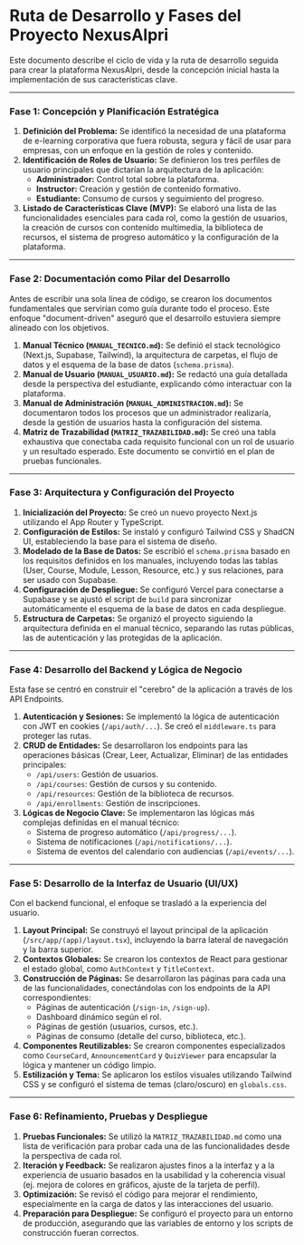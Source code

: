 # Ruta de Desarrollo y Fases del Proyecto NexusAlpri

Este documento describe el ciclo de vida y la ruta de desarrollo seguida para crear la plataforma NexusAlpri, desde la concepción inicial hasta la implementación de sus características clave.

---

### Fase 1: Concepción y Planificación Estratégica

1.  **Definición del Problema:** Se identificó la necesidad de una plataforma de e-learning corporativa que fuera robusta, segura y fácil de usar para empresas, con un enfoque en la gestión de roles y contenido.
2.  **Identificación de Roles de Usuario:** Se definieron los tres perfiles de usuario principales que dictarían la arquitectura de la aplicación:
    *   **Administrador:** Control total sobre la plataforma.
    *   **Instructor:** Creación y gestión de contenido formativo.
    *   **Estudiante:** Consumo de cursos y seguimiento del progreso.
3.  **Listado de Características Clave (MVP):** Se elaboró una lista de las funcionalidades esenciales para cada rol, como la gestión de usuarios, la creación de cursos con contenido multimedia, la biblioteca de recursos, el sistema de progreso automático y la configuración de la plataforma.

---

### Fase 2: Documentación como Pilar del Desarrollo

Antes de escribir una sola línea de código, se crearon los documentos fundamentales que servirían como guía durante todo el proceso. Este enfoque "document-driven" aseguró que el desarrollo estuviera siempre alineado con los objetivos.

1.  **Manual Técnico (`MANUAL_TECNICO.md`):** Se definió el stack tecnológico (Next.js, Supabase, Tailwind), la arquitectura de carpetas, el flujo de datos y el esquema de la base de datos (`schema.prisma`).
2.  **Manual de Usuario (`MANUAL_USUARIO.md`):** Se redactó una guía detallada desde la perspectiva del estudiante, explicando cómo interactuar con la plataforma.
3.  **Manual de Administración (`MANUAL_ADMINISTRACION.md`):** Se documentaron todos los procesos que un administrador realizaría, desde la gestión de usuarios hasta la configuración del sistema.
4.  **Matriz de Trazabilidad (`MATRIZ_TRAZABILIDAD.md`):** Se creó una tabla exhaustiva que conectaba cada requisito funcional con un rol de usuario y un resultado esperado. Este documento se convirtió en el plan de pruebas funcionales.

---

### Fase 3: Arquitectura y Configuración del Proyecto

1.  **Inicialización del Proyecto:** Se creó un nuevo proyecto Next.js utilizando el App Router y TypeScript.
2.  **Configuración de Estilos:** Se instaló y configuró Tailwind CSS y ShadCN UI, estableciendo la base para el sistema de diseño.
3.  **Modelado de la Base de Datos:** Se escribió el `schema.prisma` basado en los requisitos definidos en los manuales, incluyendo todas las tablas (User, Course, Module, Lesson, Resource, etc.) y sus relaciones, para ser usado con Supabase.
4.  **Configuración de Despliegue:** Se configuró Vercel para conectarse a Supabase y se ajustó el script de `build` para sincronizar automáticamente el esquema de la base de datos en cada despliegue.
5.  **Estructura de Carpetas:** Se organizó el proyecto siguiendo la arquitectura definida en el manual técnico, separando las rutas públicas, las de autenticación y las protegidas de la aplicación.

---

### Fase 4: Desarrollo del Backend y Lógica de Negocio

Esta fase se centró en construir el "cerebro" de la aplicación a través de los API Endpoints.

1.  **Autenticación y Sesiones:** Se implementó la lógica de autenticación con JWT en cookies (`/api/auth/...`). Se creó el `middleware.ts` para proteger las rutas.
2.  **CRUD de Entidades:** Se desarrollaron los endpoints para las operaciones básicas (Crear, Leer, Actualizar, Eliminar) de las entidades principales:
    *   `/api/users`: Gestión de usuarios.
    *   `/api/courses`: Gestión de cursos y su contenido.
    *   `/api/resources`: Gestión de la biblioteca de recursos.
    *   `/api/enrollments`: Gestión de inscripciones.
3.  **Lógicas de Negocio Clave:** Se implementaron las lógicas más complejas definidas en el manual técnico:
    *   Sistema de progreso automático (`/api/progress/...`).
    *   Sistema de notificaciones (`/api/notifications/...`).
    *   Sistema de eventos del calendario con audiencias (`/api/events/...`).

---

### Fase 5: Desarrollo de la Interfaz de Usuario (UI/UX)

Con el backend funcional, el enfoque se trasladó a la experiencia del usuario.

1.  **Layout Principal:** Se construyó el layout principal de la aplicación (`/src/app/(app)/layout.tsx`), incluyendo la barra lateral de navegación y la barra superior.
2.  **Contextos Globales:** Se crearon los contextos de React para gestionar el estado global, como `AuthContext` y `TitleContext`.
3.  **Construcción de Páginas:** Se desarrollaron las páginas para cada una de las funcionalidades, conectándolas con los endpoints de la API correspondientes:
    *   Páginas de autenticación (`/sign-in`, `/sign-up`).
    *   Dashboard dinámico según el rol.
    *   Páginas de gestión (usuarios, cursos, etc.).
    *   Páginas de consumo (detalle del curso, biblioteca, etc.).
4.  **Componentes Reutilizables:** Se crearon componentes especializados como `CourseCard`, `AnnouncementCard` y `QuizViewer` para encapsular la lógica y mantener un código limpio.
5.  **Estilización y Tema:** Se aplicaron los estilos visuales utilizando Tailwind CSS y se configuró el sistema de temas (claro/oscuro) en `globals.css`.

---

### Fase 6: Refinamiento, Pruebas y Despliegue

1.  **Pruebas Funcionales:** Se utilizó la `MATRIZ_TRAZABILIDAD.md` como una lista de verificación para probar cada una de las funcionalidades desde la perspectiva de cada rol.
2.  **Iteración y Feedback:** Se realizaron ajustes finos a la interfaz y a la experiencia de usuario basados en la usabilidad y la coherencia visual (ej. mejora de colores en gráficos, ajuste de la tarjeta de perfil).
3.  **Optimización:** Se revisó el código para mejorar el rendimiento, especialmente en la carga de datos y las interacciones del usuario.
4.  **Preparación para Despliegue:** Se configuró el proyecto para un entorno de producción, asegurando que las variables de entorno y los scripts de construcción fueran correctos.